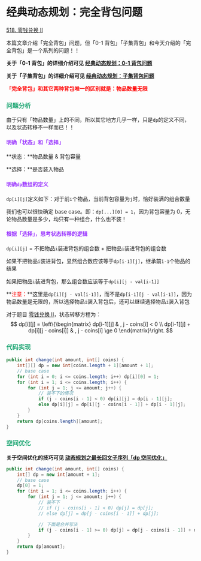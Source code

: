 # 经典动态规划：完全背包问题

[518. 零钱兑换 II](https://leetcode.cn/problems/coin-change-ii/)



本篇文章介绍「完全背包」问题，但「0-1 背包」「子集背包」和今天介绍的「完全背包」是一个系列的问题！！

**关于「0-1 背包」的详细介绍可见 [经典动态规划：0-1 背包问题](./经典动态规划：0-1背包问题.html)**

**关于「子集背包」的详细介绍可见 [经典动态规划：子集背包问题](./经典动态规划：子集背包问题.html)**

**<font color='red'>「完全背包」和其它两种背包唯一的区别就是：物品数量无限</font>**

### <font color=#1FA774>问题分析</font>

由于只有「物品数量」上的不同，所以其它地方几乎一样，只是`dp`的定义不同，以及状态转移不一样而已！！

#### <font color=#9933FF>明确「状态」和「选择」</font>

**状态：**物品数量 & 背包容量

**选择：**是否装入物品

#### <font color=#9933FF>明确`dp`数组的定义</font>

`dp[i][j]`定义如下：对于前`i`个物品，当前背包容量为`j`时，恰好装满的组合数量

我们也可以很快确定 base case。即：`dp[...][0] = 1`，因为背包容量为 0，无论物品数量是多少，均只有一种组合，什么也不装！

#### <font color=#9933FF>根据「选择」，思考状态转移的逻辑</font>

`dp[i][j]` = 不把物品`i`装进背包的组合数 + 把物品`i`装进背包的组合数

如果不把物品`i`装进背包，显然组合数应该等于`dp[i-1][j]`，继承前`i-1`个物品的结果

如果把物品`i`装进背包，那么组合数应该等于`dp[i][j - val[i-1]]`

**<font color='red'>注意：</font>**这里是`dp[i][j - val[i-1]]`，而不是`dp[i-1][j - val[i-1]]`，因为物品数量是无限的，所以选择物品`i`装入背包后，还可以继续选择物品`i`装入背包

对于题目 [零钱兑换 II](https://leetcode.cn/problems/coin-change-ii/)，状态转移方程为：
$$
dp[i][j] = \left\{\begin{matrix}
dp[i-1][j]  & , j - coins[i] < 0 \\
dp[i-1][j] + dp[i][j - coins[i]]  & , j - coins[i] \ge 0
\end{matrix}\right.
$$

### <font color=#1FA774>代码实现</font>

```java
public int change(int amount, int[] coins) {
    int[][] dp = new int[coins.length + 1][amount + 1];
    // base case
    for (int i = 0; i <= coins.length; i++) dp[i][0] = 1;
    for (int i = 1; i <= coins.length; i++) {
        for (int j = 1; j <= amount; j++) {
            // 装不下的情况
            if (j - coins[i - 1] < 0) dp[i][j] = dp[i - 1][j];
            else dp[i][j] = dp[i][j - coins[i - 1]] + dp[i - 1][j];
        }
    }
    return dp[coins.length][amount];
}
```

### <font color=#1FA774>空间优化</font>

**关于空间优化的技巧可见 [动态规划之最长回文子序列「dp 空间优化」](./动态规划之最长回文子序列.html)**

```java
public int change(int amount, int[] coins) {
    int[] dp = new int[amount + 1];
    // base case
    dp[0] = 1;
    for (int i = 1; i <= coins.length; i++) {
        for (int j = 1; j <= amount; j++) {
            // 装不下
            // if (j - coins[i - 1] < 0) dp[j] = dp[j];
            // else dp[j] = dp[j - coins[i - 1]] + dp[j];

            // 下面是合并写法
            if (j - coins[i - 1] >= 0) dp[j] = dp[j - coins[i - 1]] + dp[j];
        }
    }
    return dp[amount];
}
```
